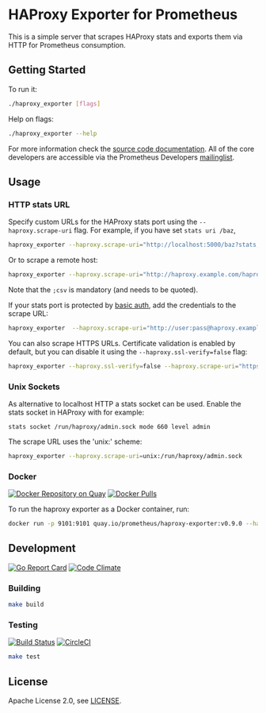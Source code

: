 # HAProxy Exporter for Prometheus

This is a simple server that scrapes HAProxy stats and exports them via HTTP for
Prometheus consumption.

## Getting Started

To run it:

```bash
./haproxy_exporter [flags]
```

Help on flags:

```bash
./haproxy_exporter --help
```

For more information check the [source code documentation][gdocs]. All of the
core developers are accessible via the Prometheus Developers [mailinglist][].

[gdocs]: http://godoc.org/github.com/prometheus/haproxy_exporter
[mailinglist]: https://groups.google.com/forum/?fromgroups#!forum/prometheus-developers

## Usage

### HTTP stats URL

Specify custom URLs for the HAProxy stats port using the `--haproxy.scrape-uri`
flag. For example, if you have set `stats uri /baz`,

```bash
haproxy_exporter --haproxy.scrape-uri="http://localhost:5000/baz?stats;csv"
```

Or to scrape a remote host:

```bash
haproxy_exporter --haproxy.scrape-uri="http://haproxy.example.com/haproxy?stats;csv"
```

Note that the `;csv` is mandatory (and needs to be quoted).

If your stats port is protected by [basic auth][], add the credentials to the
scrape URL:

```bash
haproxy_exporter  --haproxy.scrape-uri="http://user:pass@haproxy.example.com/haproxy?stats;csv"
```

You can also scrape HTTPS URLs. Certificate validation is enabled by default, but
you can disable it using the `--haproxy.ssl-verify=false` flag:

```bash
haproxy_exporter --haproxy.ssl-verify=false --haproxy.scrape-uri="https://haproxy.example.com/haproxy?stats;csv"
```

[basic auth]: https://cbonte.github.io/haproxy-dconv/configuration-1.6.html#4-stats%20auth

### Unix Sockets

As alternative to localhost HTTP a stats socket can be used. Enable the stats
socket in HAProxy with for example:


    stats socket /run/haproxy/admin.sock mode 660 level admin


The scrape URL uses the 'unix:' scheme:

```bash
haproxy_exporter --haproxy.scrape-uri=unix:/run/haproxy/admin.sock
```

### Docker

[![Docker Repository on Quay](https://quay.io/repository/prometheus/haproxy-exporter/status)][quay]
[![Docker Pulls](https://img.shields.io/docker/pulls/prom/haproxy-exporter.svg?maxAge=604800)][hub]

To run the haproxy exporter as a Docker container, run:

```bash
docker run -p 9101:9101 quay.io/prometheus/haproxy-exporter:v0.9.0 --haproxy.scrape-uri="http://user:pass@haproxy.example.com/haproxy?stats;csv"
```

[hub]: https://hub.docker.com/r/prom/haproxy-exporter/
[quay]: https://quay.io/repository/prometheus/haproxy-exporter

## Development

[![Go Report Card](https://goreportcard.com/badge/github.com/prometheus/haproxy_exporter)][goreportcard]
[![Code Climate](https://codeclimate.com/github/prometheus/haproxy_exporter/badges/gpa.svg)][codeclimate]

[goreportcard]: https://goreportcard.com/report/github.com/prometheus/haproxy_exporter
[codeclimate]: https://codeclimate.com/github/prometheus/haproxy_exporter

### Building

```bash
make build
```

### Testing

[![Build Status](https://travis-ci.org/prometheus/haproxy_exporter.png?branch=master)][travisci]
[![CircleCI](https://circleci.com/gh/prometheus/haproxy_exporter/tree/master.svg?style=shield)][circleci]

```bash
make test
```

[travisci]: https://travis-ci.org/prometheus/haproxy_exporter
[circleci]: https://circleci.com/gh/prometheus/haproxy_exporter

## License

Apache License 2.0, see [LICENSE](https://github.com/prometheus/haproxy_exporter/blob/master/LICENSE).
